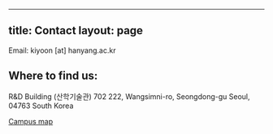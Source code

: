 
---
title: Contact
layout: page
---

Email: kiyoon [at] hanyang.ac.kr

<h2>Where to find us:</h2>
R&D Building (산학기술관) 702
222, Wangsimni-ro, Seongdong-gu
Seoul, 04763
South Korea

<a href="https://www.hanyang.ac.kr/web/eng/campus-map-directions" target="_blank">Campus map</a>
